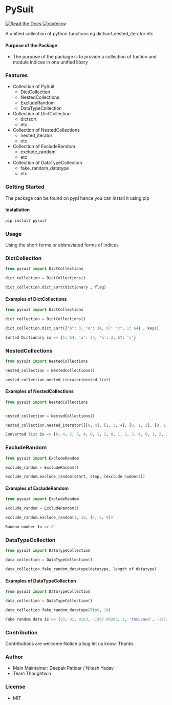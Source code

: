 # PySuit

[![Read the Docs](https://readthedocs.org/projects/py-suit/badge/?version=latest)](py-suit.rtfd.io/en/latest/) [![codecov](https://codecov.io/github/deep-tw/py-suit/branch/release/graph/badge.svg?token=WR57HD3UTR)](https://codecov.io/github/deep-tw/py-suit)

A unified collection of python functions  eg dictsort,nested_iterator etc

#### Purpose of the Package
+ The purpose of the package is to provide a collection of fuction and module indices in one unified libary


### Features
+  Collection of PySuit
   -  DictCollection
   -  NestedCollections
   -  ExcludeRandom
   -  DataTypeCollection
+  Collection of DictCollection
   -  dictsort
   -  etc
+  Collection of NestedCollections
   -  nested_iterator
   -  etc
+  Collection of ExcludeRandom
   -  exclude_random
   -  etc
+  Collection of DataTypeCollection
   -  fake_random_datatype
   -  etc
### Getting Started
The package can be found on pypi hence you can install it using pip

#### Installation
```bash
pip install pysuit
```
### Usage
Using the short forms or abbreviated forms of indices

### DictCollection
```python
from pysuit import DictCollections

dict_collection = DictCollections()

dict_collection.dict_sort(dictionary , flag)

```

#### Examples of DictCollections
```python
from pysuit import DictCollections
```
```python
dict_collection = DictCollections()
```
```python
dict_collection.dict_sort({"b": 3, "a": 34, 67: "c", 1: 64} , keys)
```
```python
Sorted Dictionary is => {1: 64, 'a': 34, 'b': 3, 67: 'c'}
```
### NestedCollections
```python
from pysuit import NestedCollections

nested_collection = NestedCollections()

nested_collection.nested_iterator(nested_list)

```
#### Examples of NestedCollections
```python
from pysuit import NestedCollections
```
```python

nested_collection = NestedCollections()
```
```python
nested_collection.nested_iterator([[0, 4], [2, 3, 4], [0, 1, 2], [0, 1, 2, 3, 4], [0, 1, 2, 3, 4]])
```
```python
Converted list is => [0, 4, 2, 3, 4, 0, 1, 2, 0, 1, 2, 3, 4, 0, 1, 2, 3, 4]
```
### ExcludeRandom
```python
from pysuit import ExcludeRandom

exclude_random = ExcludeRandom()

exclude_random.exclude_random(start, stop, [exclude numbers])

```
#### Examples of ExcludeRandom
```python
from pysuit import ExcludeRandom
```
```python
exclude_random = ExcludeRandom()
```
```python
exclude_random.exclude_random(1, 10, [4, 5, 9])
```
```python
Random number is => 8
```
### DataTypeCollection
```python
from pysuit import DataTypeCollection

data_collection = DataTypeCollection()

data_collection.fake_random_datatype(datatype, length of datatype)

```
#### Examples of DataTypeCollection
```python
from pysuit import DataTypeCollection
```
```python
data_collection = DataTypeCollection()
```
```python
data_collection.fake_random_datatype(list, 10)
```
```python
Fake random data is => [93, 91, 9163, -1967.88203, 3, 'thousand', -197247.03, 913, 983, 'thousand']
```

### Contribution
Contributions are welcome
Notice a bug let us know. Thanks


### Author
+ Main Maintainer: Deepak Patidar / Nitesh Yadav
+ Team Thoughtwin

### License
+ MIT
